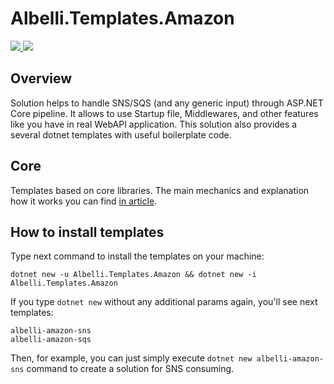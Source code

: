 # Albelli.Templates.Amazon


<a href="https://ci.appveyor.com/project/albumprinter/albelli-templates-amazon/branch/master"><img src="https://ci.appveyor.com/api/projects/status/bunen2a3k2rlt7dp?svg=true" />
</a> <a href="https://www.nuget.org/packages/Albelli.Templates.Amazon/"><img src="https://img.shields.io/nuget/vpre/Albelli.Templates.Amazon.svg" /></a>

## Overview

Solution helps to handle SNS/SQS (and any generic input) through ASP.NET Core pipeline. It allows to use Startup file, Middlewares, and other features like you have in real WebAPI application. This solution also provides a several dotnet templates with useful boilerplate code.

## Core

Templates based on core libraries. The main mechanics and explanation how it works you can find [in article](https://github.com/albumprinter/Albelli.Templates.Amazon/wiki/How-it-works).

## How to install templates

Type next command to install the templates on your machine:
```
dotnet new -u Albelli.Templates.Amazon && dotnet new -i Albelli.Templates.Amazon
```

If you type `dotnet new` without any additional params again, you'll see next templates:
```
albelli-amazon-sns
albelli-amazon-sqs
```

Then, for example, you can just simply execute `dotnet new albelli-amazon-sns` command to create a solution for SNS consuming.
